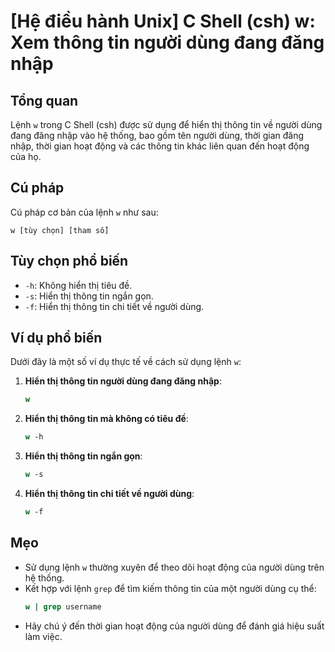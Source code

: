 # [Hệ điều hành Unix] C Shell (csh) w: Xem thông tin người dùng đang đăng nhập

## Tổng quan
Lệnh `w` trong C Shell (csh) được sử dụng để hiển thị thông tin về người dùng đang đăng nhập vào hệ thống, bao gồm tên người dùng, thời gian đăng nhập, thời gian hoạt động và các thông tin khác liên quan đến hoạt động của họ.

## Cú pháp
Cú pháp cơ bản của lệnh `w` như sau:
```
w [tùy chọn] [tham số]
```

## Tùy chọn phổ biến
- `-h`: Không hiển thị tiêu đề.
- `-s`: Hiển thị thông tin ngắn gọn.
- `-f`: Hiển thị thông tin chi tiết về người dùng.

## Ví dụ phổ biến
Dưới đây là một số ví dụ thực tế về cách sử dụng lệnh `w`:

1. **Hiển thị thông tin người dùng đang đăng nhập**:
   ```csh
   w
   ```

2. **Hiển thị thông tin mà không có tiêu đề**:
   ```csh
   w -h
   ```

3. **Hiển thị thông tin ngắn gọn**:
   ```csh
   w -s
   ```

4. **Hiển thị thông tin chi tiết về người dùng**:
   ```csh
   w -f
   ```

## Mẹo
- Sử dụng lệnh `w` thường xuyên để theo dõi hoạt động của người dùng trên hệ thống.
- Kết hợp với lệnh `grep` để tìm kiếm thông tin của một người dùng cụ thể:
  ```csh
  w | grep username
  ```
- Hãy chú ý đến thời gian hoạt động của người dùng để đánh giá hiệu suất làm việc.